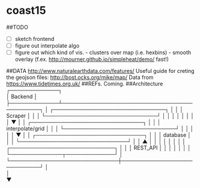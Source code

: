 # coast15

##TODO
 - [ ] sketch frontend
 - [ ] figure out interpolate algo
 - [ ] figure out which kind of vis.
         - clusters over map (i.e. hexbins)
         - smooth overlay (f.ex. http://mourner.github.io/simpleheat/demo/ fast!)

##DATA
http://www.naturalearthdata.com/features/
Useful guide for creting the geojson files: http://bost.ocks.org/mike/map/
Data from https://www.tidetimes.org.uk/
##REFs.
Coming.
##Architecture
┌─────────────┐                                             
│   Backend   │                                             
├─────────────┴────────────────────────────────────────────┐
│             ┌──────────────────────────────┐             │
│             │           Scraper            │             │
│             └──────────────────────────────┘             │
│                             │                            │
│                             │                            │
│                             ▼                            │
│             ┌──────────────────────────────┐             │
│             │       interpolate/grid       │             │
│             └──────────────────────────────┘             │
│                             │                            │
│                             ▼                            │
│              ┌─────────────────────────────┐             │
│              │          database           │             │
│              └─────────────────────────────┘             │
│                             ▲                            │
│                             │                            │
│                             │                            │
│              ┌────────────────────────────┐              │
│              │          REST_API          │              │
│              │                            │              │
│              └──────────────┬─────────────┘              │
└─────────────────────────────┼────────────────────────────┘
                              │                             
                              │                             
                              ▼                             


